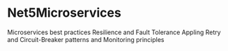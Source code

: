 # Net5Microservices
Microservices best practices Resilience and Fault Tolerance Appling Retry and Circuit-Breaker patterns and Monitoring principles
